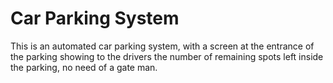 # Car Parking System
This is an automated car parking system, with a screen at the entrance of the parking showing to the drivers the number of remaining spots left inside the parking, no need of a gate man.
